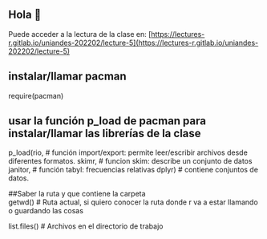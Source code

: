## Hola 👋

Puede acceder a la lectura de la clase en: [https://lectures-r.gitlab.io/uniandes-202202/lecture-5](https://lectures-r.gitlab.io/uniandes-202202/lecture-5)

## instalar/llamar pacman
require(pacman)

## usar la función p_load de pacman para instalar/llamar las librerías de la clase
p_load(rio, # función import/export: permite leer/escribir archivos desde diferentes formatos. 
       skimr, # funcion skim: describe un conjunto de datos
       janitor, # función tabyl: frecuencias relativas
       dplyr) # contiene conjuntos de datos.
       
##Saber la ruta y que contiene la carpeta       
getwd() # Ruta actual, si quiero conocer la ruta donde r va a estar llamando o guardando las cosas

list.files() # Archivos en el directorio de trabajo


